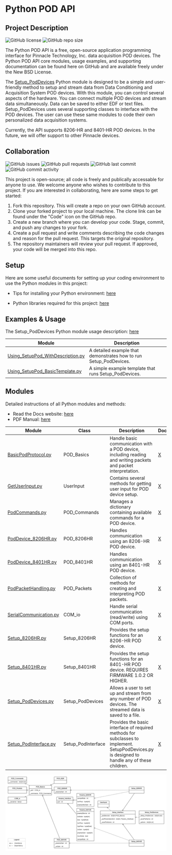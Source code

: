 # Python POD API

## Project Description 

![GitHub license](https://img.shields.io/github/license/Pinnacle-Technology-Inc/Python-POD-API)
![GitHub repo size](https://img.shields.io/github/repo-size/Pinnacle-Technology-Inc/Python-POD-API)

The Python POD API is a free, open-source application programming interface for Pinnacle Technology, Inc. data acquisition POD devices. The Python POD API core modules, usage examples, and supporting documentation can be found here on GitHub and are available freely under the New BSD License. 

The [Setup_PodDevices](/Documents/API_Manuals/Setup_PodDevices-Usage.pdf) Python module is designed to be a simple and user-friendly method to setup and stream data from Data Conditioning and Acquisition System POD devices. With this module, you can control several aspects of the hardware. You can connect multiple POD devices and stream data simultaneously. Data can be saved to either EDF or text files. Setup_PodDevices uses several supporting classes to interface with the POD devices. The user can use these same modules to code their own personalized data acquisition systems. 

Currently, the API supports 8206-HR and 8401-HR POD devices. In the future, we will offer support to other Pinnacle devices. 

## Collaboration 

![GitHub issues](https://img.shields.io/github/issues-raw/Pinnacle-Technology-Inc/Python-POD-API)
![GitHub pull requests](https://img.shields.io/github/issues-pr-raw/Pinnacle-Technology-Inc/Python-POD-API)
![GitHub last commit](https://img.shields.io/github/last-commit/Pinnacle-Technology-Inc/Python-POD-API)
![GitHub commit activity](https://img.shields.io/github/commit-activity/m/Pinnacle-Technology-Inc/Python-POD-API)

This project is open-source; all code is freely and publically accessable for anyone to use. We welcome anyone who wishes to contribute to this project. If you are interested in collaborating, here are some steps to get started: 

1. Fork this repository. This will create a repo on your own GitHub account.
2. Clone your forked project to your local machine. The clone link can be found under the "Code" icon on the GitHub repo.
3. Create a new branch where you can develop your code. Stage, commit, and push any changes to your fork.
4. Create a pull request and write comments describing the code changes and reason for the pull request. This targets the original repository.
5. The repository maintainers will review your pull request. If approved, your code will be merged into this repo. 

## Setup

Here are some useful documents for setting up your coding environment to use the Python modules in this project:

* Tips for installing your Python environment: [here](/Documents/Programming_Tutorials/PythonEnviornmentTips.txt)

* Python libraries required for this project: [here](/Code/requirements.txt)

## Examples & Usage 

The Setup_PodDevices Python module usage description: [here](/Documents/API_Manuals/Setup_PodDevices-Usage.pdf)

| Module                             | Description                                                   |
|------------------------------------|---------------------------------------------------------------|
| [Using_SetupPod_WithDescription.py](/Code/Examples/Using_SetupPod_WithDescription.py) | A detailed example that demonstrates how to run Setup_PodDevices. |
| [Using_SetupPod_BasicTemplate.py](/Code/Examples/Using_SetupPod_BasicTemplate.py) | A simple example template that runs Setup_PodDevices. |


## Modules 

Detailed instructions of all Python modules and methods: 
* Read the Docs website: [here](https://python-pod-api.readthedocs.io/en/latest/)
* PDF Manual: [here](/Documents/API_Manuals/Python_POD_API_Manual.pdf)


| Module | Class | Description | Docs | 
|--------|-------|-------------|---------------|
| [BasicPodProtocol.py](/Code/API_Modules/BasicPodProtocol.py)          | POD_Basics            | Handle basic communication with a POD device, including reading and writing packets and packet interpretation.  | [X](https://python-pod-api.readthedocs.io/en/latest/BasicPodProtocol.html) |
| [GetUserInput.py](/Code/API_Modules/GetUserInput.py)                  | UserInput             | Contains several methods for getting user input for POD device setup. |  [X](https://python-pod-api.readthedocs.io/en/latest/GetUserInput.html) |
| [PodCommands.py](/Code/API_Modules/PodCommands.py)                    | POD_Commands          | Manages a dictionary containing available commands for a POD device. | [X](https://python-pod-api.readthedocs.io/en/latest/PodCommands.html) |
| [PodDevice_8206HR.py](/Code/API_Modules/PodDevice_8206HR.py)          | POD_8206HR            | Handles communication using an 8206-HR POD device. | [X](https://python-pod-api.readthedocs.io/en/latest/PodDevice_8206HR.html) |
| [PodDevice_8401HR.py](/Code/API_Modules/PodDevice_8401HR.py)          | POD_8401HR            | Handles communication using an 8401-HR POD device. | [X](https://python-pod-api.readthedocs.io/en/latest/PodDevice_8401HR.html) |
| [PodPacketHandling.py](/Code/API_Modules/PodPacketHandling.py)        | POD_Packets           | Collection of methods for creating and interpreting POD packets. | [X](https://python-pod-api.readthedocs.io/en/latest/PodPacketHandling.html) |
| [SerialCommunication.py](/Code/API_Modules/SerialCommunication.py)    | COM_io                | Handle serial communication (read/write) using COM ports. | [X](https://python-pod-api.readthedocs.io/en/latest/SerialCommunication.html) |
| [Setup_8206HR.py](/Code/API_Modules/Setup_8206HR.py)                  | Setup_8206HR          | Provides the setup functions for an 8206-HR POD device. | [X](https://python-pod-api.readthedocs.io/en/latest/Setup_8206HR.html) |
| [Setup_8401HR.py](/Code/API_Modules/Setup_8401HR.py)                  | Setup_8401HR          | Provides the setup functions for an 8401-HR POD device. REQUIRES FIRMWARE 1.0.2 OR HIGHER. |  [X](https://python-pod-api.readthedocs.io/en/latest/Setup_8401HR.html) |
| [Setup_PodDevices.py](/Code/API_Modules/Setup_PodDevices.py)          | Setup_PodDevices      | Allows a user to set up and stream from any number of POD devices. The streamed data is saved to a file. | [X](https://python-pod-api.readthedocs.io/en/latest/Setup_PodDevices.html) |
| [Setup_PodInterface.py](/Code/API_Modules/Setup_PodInterface.py)      | Setup_PodInterface    | Provides the basic interface of required methods for subclasses to implement. SetupPodDevices.py is designed to handle any of these children. | [X](https://python-pod-api.readthedocs.io/en/latest/Setup_PodInterface.html) |

![](/Documents/Diagrams/UML-class-diagram.png)
